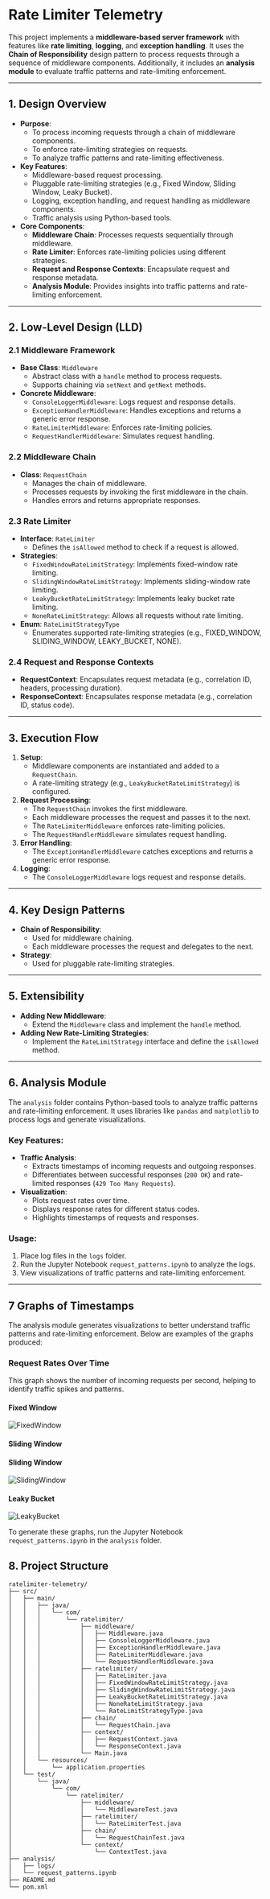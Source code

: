 # Rate Limiter Telemetry

This project implements a **middleware-based server framework** with features like **rate limiting**, **logging**, and **exception handling**. It uses the **Chain of Responsibility** design pattern to process requests through a sequence of middleware components. Additionally, it includes an **analysis module** to evaluate traffic patterns and rate-limiting enforcement.

---

## **1. Design Overview**
- **Purpose**:
  - To process incoming requests through a chain of middleware components.
  - To enforce rate-limiting strategies on requests.
  - To analyze traffic patterns and rate-limiting effectiveness.
- **Key Features**:
  - Middleware-based request processing.
  - Pluggable rate-limiting strategies (e.g., Fixed Window, Sliding Window, Leaky Bucket).
  - Logging, exception handling, and request handling as middleware components.
  - Traffic analysis using Python-based tools.
- **Core Components**:
  - **Middleware Chain**: Processes requests sequentially through middleware.
  - **Rate Limiter**: Enforces rate-limiting policies using different strategies.
  - **Request and Response Contexts**: Encapsulate request and response metadata.
  - **Analysis Module**: Provides insights into traffic patterns and rate-limiting enforcement.

---

## **2. Low-Level Design (LLD)**

### **2.1 Middleware Framework**
- **Base Class**: `Middleware`
  - Abstract class with a `handle` method to process requests.
  - Supports chaining via `setNext` and `getNext` methods.
- **Concrete Middleware**:
  - `ConsoleLoggerMiddleware`: Logs request and response details.
  - `ExceptionHandlerMiddleware`: Handles exceptions and returns a generic error response.
  - `RateLimiterMiddleware`: Enforces rate-limiting policies.
  - `RequestHandlerMiddleware`: Simulates request handling.

### **2.2 Middleware Chain**
- **Class**: `RequestChain`
  - Manages the chain of middleware.
  - Processes requests by invoking the first middleware in the chain.
  - Handles errors and returns appropriate responses.

### **2.3 Rate Limiter**
- **Interface**: `RateLimiter`
  - Defines the `isAllowed` method to check if a request is allowed.
- **Strategies**:
  - `FixedWindowRateLimitStrategy`: Implements fixed-window rate limiting.
  - `SlidingWindowRateLimitStrategy`: Implements sliding-window rate limiting.
  - `LeakyBucketRateLimitStrategy`: Implements leaky bucket rate limiting.
  - `NoneRateLimitStrategy`: Allows all requests without rate limiting.
- **Enum**: `RateLimitStrategyType`
  - Enumerates supported rate-limiting strategies (e.g., FIXED_WINDOW, SLIDING_WINDOW, LEAKY_BUCKET, NONE).

### **2.4 Request and Response Contexts**
- **RequestContext**: Encapsulates request metadata (e.g., correlation ID, headers, processing duration).
- **ResponseContext**: Encapsulates response metadata (e.g., correlation ID, status code).

---

## **3. Execution Flow**
1. **Setup**:
   - Middleware components are instantiated and added to a `RequestChain`.
   - A rate-limiting strategy (e.g., `LeakyBucketRateLimitStrategy`) is configured.
2. **Request Processing**:
   - The `RequestChain` invokes the first middleware.
   - Each middleware processes the request and passes it to the next.
   - The `RateLimiterMiddleware` enforces rate-limiting policies.
   - The `RequestHandlerMiddleware` simulates request handling.
3. **Error Handling**:
   - The `ExceptionHandlerMiddleware` catches exceptions and returns a generic error response.
4. **Logging**:
   - The `ConsoleLoggerMiddleware` logs request and response details.

---

## **4. Key Design Patterns**
- **Chain of Responsibility**:
  - Used for middleware chaining.
  - Each middleware processes the request and delegates to the next.
- **Strategy**:
  - Used for pluggable rate-limiting strategies.

---

## **5. Extensibility**
- **Adding New Middleware**:
  - Extend the `Middleware` class and implement the `handle` method.
- **Adding New Rate-Limiting Strategies**:
  - Implement the `RateLimitStrategy` interface and define the `isAllowed` method.

---

## **6. Analysis Module**
The `analysis` folder contains Python-based tools to analyze traffic patterns and rate-limiting enforcement. It uses libraries like `pandas` and `matplotlib` to process logs and generate visualizations.

### **Key Features**:
- **Traffic Analysis**:
  - Extracts timestamps of incoming requests and outgoing responses.
  - Differentiates between successful responses (`200 OK`) and rate-limited responses (`429 Too Many Requests`).
- **Visualization**:
  - Plots request rates over time.
  - Displays response rates for different status codes.
  - Highlights timestamps of requests and responses.

### **Usage**:
1. Place log files in the `logs` folder.
2. Run the Jupyter Notebook `request_patterns.ipynb` to analyze the logs.
3. View visualizations of traffic patterns and rate-limiting enforcement.

---

## **7 Graphs of Timestamps**

The analysis module generates visualizations to better understand traffic patterns and rate-limiting enforcement. Below are examples of the graphs produced:

### **Request Rates Over Time**
This graph shows the number of incoming requests per second, helping to identify traffic spikes and patterns.

#### Fixed Window

![FixedWindow](analysis\plots\timestamps_fixedwindow_sinewave.log.png)

#### Sliding Window
#### Sliding Window

![SlidingWindow](analysis\plots\timestamps_slidingwindow_sinewave.log.png)

#### Leaky Bucket

![LeakyBucket](analysis\plots\timestamps_leakybucket_sinewave.log.png)

To generate these graphs, run the Jupyter Notebook `request_patterns.ipynb` in the `analysis` folder.

## **8. Project Structure**
```
ratelimiter-telemetry/
├── src/
│   ├── main/
│   │   ├── java/
│   │   │   └── com/
│   │   │       └── ratelimiter/
│   │   │           ├── middleware/
│   │   │           │   ├── Middleware.java
│   │   │           │   ├── ConsoleLoggerMiddleware.java
│   │   │           │   ├── ExceptionHandlerMiddleware.java
│   │   │           │   ├── RateLimiterMiddleware.java
│   │   │           │   └── RequestHandlerMiddleware.java
│   │   │           ├── ratelimiter/
│   │   │           │   ├── RateLimiter.java
│   │   │           │   ├── FixedWindowRateLimitStrategy.java
│   │   │           │   ├── SlidingWindowRateLimitStrategy.java
│   │   │           │   ├── LeakyBucketRateLimitStrategy.java
│   │   │           │   ├── NoneRateLimitStrategy.java
│   │   │           │   └── RateLimitStrategyType.java
│   │   │           ├── chain/
│   │   │           │   └── RequestChain.java
│   │   │           ├── context/
│   │   │           │   ├── RequestContext.java
│   │   │           │   └── ResponseContext.java
│   │   │           └── Main.java
│   │   └── resources/
│   │       └── application.properties
│   └── test/
│       └── java/
│           └── com/
│               └── ratelimiter/
│                   ├── middleware/
│                   │   └── MiddlewareTest.java
│                   ├── ratelimiter/
│                   │   └── RateLimiterTest.java
│                   ├── chain/
│                   │   └── RequestChainTest.java
│                   └── context/
│                       └── ContextTest.java
├── analysis/
│   ├── logs/
│   └── request_patterns.ipynb
├── README.md
└── pom.xml
```